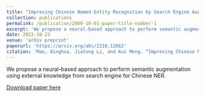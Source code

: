 ```yaml
---
title: "Improving Chinese Named Entity Recognition by Search Engine Augmentation"
collection: publications
permalink: /publication/2009-10-01-paper-title-number-1
excerpt: 'We propose a neural-based approach to perform semantic augmentation using external knowledge from search engine for Chinese NER.'
date: 2022-10-23
venue: 'arXiv preprint'
paperurl: 'https://arxiv.org/abs/2210.12662'
citation: 'Mao, Qinghua, Jiatong Li, and Kui Meng. “Improving Chinese Named Entity Recognition by Search Engine Augmentation.” arXiv preprint arXiv:2210.12662 (2022).'
---
```

We propose a neural-based approach to perform semantic augmentation using external knowledge from search engine for Chinese NER.

[Download paper here](https://arxiv.org/pdf/2210.12662.pdf)